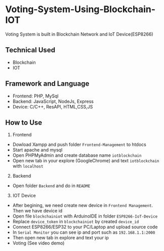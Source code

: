 # Voting-System-Using-Blockchain-IOT
 Voting System is built in Blockchain Network and IoT Device(ESP8266)

## Technical Used
- Blockchain
- IOT

## Framework and Language

- Frontend: PHP, MySql
- Backend: JavaScript, NodeJs, Express
- Device: C/C++, ResAPI, HTML,CSS,JS

## How to Use 
1. Frontend
- Dowload Xampp and push folder `Frontend-Management` to htdocs
- Start apache and mysql
- Open PHPMyAdmin and create database name `iotblockchain`
- Open new tab in your explore (GoogleChrome) and text `iotblockchain` with `localhost`

2. Backend
- Open folder `Backend` and do in `README`

3. IOT Device
- After begining, we need create new device in `Frontend Management`. Then we have device id
- Open file `blockchainiot` with ArduinoIDE in folder `ESP8266-IoT-Device`
- Replace `device_token` in `blockchainiot` by created `device_id` 
- Connect ESP8266/ESP32 to your PC/Laptop and upload source code
- In `Serial Monitor` you can see ip and port such as `192.168.1.1:2000`
- Then open new tab in explore and text your ip
- Voting (See video demo)


